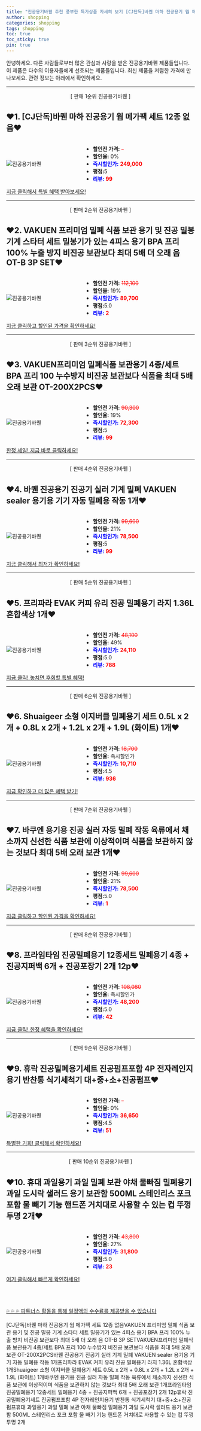 ```yaml
---
title: "진공용기바퀜 추천 풍부한 특가상품 자세히 보기 [CJ단독]바퀜 마하 진공용기 웜 메가팩"
author: shopping
categories: shopping
tags: shopping
toc: true
toc_sticky: true
pin: true
---
```

안녕하세요. 다른 사람들로부터 많은 관심과 사랑을 받은 진공용기바퀜 제품들입니다. 이 제품은 다수의 이용자들에게 선호되는 제품들입니다. 최신 제품을 저렴한 가격에 만나보세요. 관련 정보는 아래에서 확인하세요.

---
<p class="toplist" style="margin: 0 auto; display: block; width: fit-content;">[ 판매 1순위 진공용기바퀜 ]</p>

<h2><strong>❤️1. [CJ단독]바퀜 마하 진공용기 웜 메가팩 세트 12종 없음❤️</strong></h2>

<div style="display: flex; align-items: center;">
    <div style="flex: 0.4;">
        <img src="https://thumbnail8.coupangcdn.com/thumbnails/remote/230x230ex/image/vendor_inventory/6676/bd2644a16630d5f3269498ff11482b74f5c70d2ac16d308a687c8e25a017.jpg" alt="진공용기바퀜" style="max-width: 100%;">
    </div>
    <div style="flex: 0.6; margin-left: 10px;">
        <ul>
            <li><strong>할인전 가격:</strong> <del style="color: red;">-</del></li>
            <li><strong>할인율:</strong> 0%</li>
            <li><span style='color:blue'><strong>즉시할인가:</strong></span> <span style='color:red'><strong>249,000</strong></span></li>
            <li><strong>평점:</strong>5</li>
            <li><span style='color:blue'><strong>리뷰:</strong></span> <span style='color:red'><strong>99</strong></span></li>
        </ul>
    </div>
</div>
<div class="center">
    <a href="https://William4Davisa.github.io?lptag=AF9450613&subid=githubio&pageKey=8230215066&traceid=V0-153&itemId=23685874058&vendorItemId=90711051224" class="myButton">
        지금 클릭해서 특별 혜택 받아보세요!
    </a>
</div>


---
<p class="toplist" style="margin: 0 auto; display: block; width: fit-content;">[ 판매 2순위 진공용기바퀜 ]</p>

<h2><strong>❤️2. VAKUEN 프리미엄 밀폐 식품 보관 용기 및 진공 밀봉 기계 스타터 세트 밀봉기가 있는 4피스 용기 BPA 프리 100% 누출 방지 비진공 보관보다 최대 5배 더 오래 음 OT-B 3P SET❤️</strong></h2>

<div style="display: flex; align-items: center;">
    <div style="flex: 0.4;">
        <img src="https://thumbnail10.coupangcdn.com/thumbnails/remote/230x230ex/image/vendor_inventory/e778/0e39e2a13b00893bb69863cf7d7175419a3346e8b0bbcdd73f8f0b65f6ad.jpg" alt="진공용기바퀜" style="max-width: 100%;">
    </div>
    <div style="flex: 0.6; margin-left: 10px;">
        <ul>
            <li><strong>할인전 가격:</strong> <del style="color: red;">112,100</del></li>
            <li><strong>할인율:</strong> 19%</li>
            <li><span style='color:blue'><strong>즉시할인가:</strong></span> <span style='color:red'><strong>89,700</strong></span></li>
            <li><strong>평점:</strong>5.0</li>
            <li><span style='color:blue'><strong>리뷰:</strong></span> <span style='color:red'><strong>2</strong></span></li>
        </ul>
    </div>
</div>
<div class="center">
    <a href="https://William4Davisa.github.io?lptag=AF9450613&subid=githubio&pageKey=7543339676&traceid=V0-153&itemId=19835397229&vendorItemId=90757718681" class="myButton">
        지금 클릭하고 할인된 가격을 확인하세요!
    </a>
</div>


---
<p class="toplist" style="margin: 0 auto; display: block; width: fit-content;">[ 판매 3순위 진공용기바퀜 ]</p>

<h2><strong>❤️3. VAKUEN프리미엄 밀폐식품 보관용기 4종/세트 BPA 프리 100 누수방지 비진공 보관보다 식품을 최대 5배 오래 보관 OT-200X2PCS❤️</strong></h2>

<div style="display: flex; align-items: center;">
    <div style="flex: 0.4;">
        <img src="https://thumbnail7.coupangcdn.com/thumbnails/remote/230x230ex/image/vendor_inventory/2644/13ceede7727bbcb49977ad862cbeac7bfd7040913d987efe2e470371ef55.jpg" alt="진공용기바퀜" style="max-width: 100%;">
    </div>
    <div style="flex: 0.6; margin-left: 10px;">
        <ul>
            <li><strong>할인전 가격:</strong> <del style="color: red;">90,300</del></li>
            <li><strong>할인율:</strong> 19%</li>
            <li><span style='color:blue'><strong>즉시할인가:</strong></span> <span style='color:red'><strong>72,300</strong></span></li>
            <li><strong>평점:</strong>5</li>
            <li><span style='color:blue'><strong>리뷰:</strong></span> <span style='color:red'><strong>99</strong></span></li>
        </ul>
    </div>
</div>
<div class="center">
    <a href="https://William4Davisa.github.io?lptag=AF9450613&subid=githubio&pageKey=8229423344&traceid=V0-153&itemId=23679596689&vendorItemId=90704799984" class="myButton">
        한정 세일! 지금 바로 클릭하세요!
    </a>
</div>


---
<p class="toplist" style="margin: 0 auto; display: block; width: fit-content;">[ 판매 4순위 진공용기바퀜 ]</p>

<h2><strong>❤️4. 바퀜 진공용기 진공기 실러 기계 밀폐 VAKUEN sealer 용기용 기기 자동 밀폐용 작동 1개❤️</strong></h2>

<div style="display: flex; align-items: center;">
    <div style="flex: 0.4;">
        <img src="https://thumbnail7.coupangcdn.com/thumbnails/remote/230x230ex/image/vendor_inventory/f940/3fb1c150aa211f99834433d57d3628305e433e96990ac56050e9963c0643.jpg" alt="진공용기바퀜" style="max-width: 100%;">
    </div>
    <div style="flex: 0.6; margin-left: 10px;">
        <ul>
            <li><strong>할인전 가격:</strong> <del style="color: red;">99,600</del></li>
            <li><strong>할인율:</strong> 21%</li>
            <li><span style='color:blue'><strong>즉시할인가:</strong></span> <span style='color:red'><strong>78,500</strong></span></li>
            <li><strong>평점:</strong>5</li>
            <li><span style='color:blue'><strong>리뷰:</strong></span> <span style='color:red'><strong>99</strong></span></li>
        </ul>
    </div>
</div>
<div class="center">
    <a href="https://William4Davisa.github.io?lptag=AF9450613&subid=githubio&pageKey=8092458443&traceid=V0-153&itemId=22862123689&vendorItemId=90225711782" class="myButton">
        지금 클릭해서 최저가 확인하세요!
    </a>
</div>


---
<p class="toplist" style="margin: 0 auto; display: block; width: fit-content;">[ 판매 5순위 진공용기바퀜 ]</p>

<h2><strong>❤️5. 프리파라 EVAK 커피 유리 진공 밀폐용기 라지 1.36L 혼합색상 1개❤️</strong></h2>

<div style="display: flex; align-items: center;">
    <div style="flex: 0.4;">
        <img src="https://thumbnail10.coupangcdn.com/thumbnails/remote/230x230ex/image/retail/images/2021/05/31/17/3/d79efafa-c618-4595-a710-cd9c9d86cd5e.jpg" alt="진공용기바퀜" style="max-width: 100%;">
    </div>
    <div style="flex: 0.6; margin-left: 10px;">
        <ul>
            <li><strong>할인전 가격:</strong> <del style="color: red;">48,100</del></li>
            <li><strong>할인율:</strong> 49%</li>
            <li><span style='color:blue'><strong>즉시할인가:</strong></span> <span style='color:red'><strong>24,110</strong></span></li>
            <li><strong>평점:</strong>5.0</li>
            <li><span style='color:blue'><strong>리뷰:</strong></span> <span style='color:red'><strong>788</strong></span></li>
        </ul>
    </div>
</div>
<div class="center">
    <a href="https://William4Davisa.github.io?lptag=AF9450613&subid=githubio&pageKey=5607932514&traceid=V0-153&itemId=9054022197&vendorItemId=76312634210" class="myButton">
        지금 클릭! 놓치면 후회할 특별 혜택!
    </a>
</div>


---
<p class="toplist" style="margin: 0 auto; display: block; width: fit-content;">[ 판매 6순위 진공용기바퀜 ]</p>

<h2><strong>❤️6. Shuaigeer 소형 이지버클 밀폐용기 세트 0.5L x 2개 + 0.8L x 2개 + 1.2L x 2개 + 1.9L (화이트) 1개❤️</strong></h2>

<div style="display: flex; align-items: center;">
    <div style="flex: 0.4;">
        <img src="https://thumbnail10.coupangcdn.com/thumbnails/remote/230x230ex/image/vendor_inventory/43bd/e7d1c9870039466d888f78c01b8870d8b172128f20926261b182c770846c.jpg" alt="진공용기바퀜" style="max-width: 100%;">
    </div>
    <div style="flex: 0.6; margin-left: 10px;">
        <ul>
            <li><strong>할인전 가격:</strong> <del style="color: red;">18,700</del></li>
            <li><strong>할인율:</strong> 즉시할인가</li>
            <li><span style='color:blue'><strong>즉시할인가:</strong></span> <span style='color:red'><strong>10,710</strong></span></li>
            <li><strong>평점:</strong>4.5</li>
            <li><span style='color:blue'><strong>리뷰:</strong></span> <span style='color:red'><strong>936</strong></span></li>
        </ul>
    </div>
</div>
<div class="center">
    <a href="https://William4Davisa.github.io?lptag=AF9450613&subid=githubio&pageKey=6078205479&traceid=V0-153&itemId=11253750831&vendorItemId=78530801431" class="myButton">
        지금 확인하고 더 많은 혜택 받기!
    </a>
</div>


---
<p class="toplist" style="margin: 0 auto; display: block; width: fit-content;">[ 판매 7순위 진공용기바퀜 ]</p>

<h2><strong>❤️7. 바쿠엔 용기용 진공 실러 자동 밀폐 작동 육류에서 채소까지 신선한 식품 보관에 이상적이며 식품을 보관하지 않는 것보다 최대 5배 오래 보관 1개❤️</strong></h2>

<div style="display: flex; align-items: center;">
    <div style="flex: 0.4;">
        <img src="https://thumbnail7.coupangcdn.com/thumbnails/remote/230x230ex/image/vendor_inventory/f940/3fb1c150aa211f99834433d57d3628305e433e96990ac56050e9963c0643.jpg" alt="진공용기바퀜" style="max-width: 100%;">
    </div>
    <div style="flex: 0.6; margin-left: 10px;">
        <ul>
            <li><strong>할인전 가격:</strong> <del style="color: red;">99,600</del></li>
            <li><strong>할인율:</strong> 21%</li>
            <li><span style='color:blue'><strong>즉시할인가:</strong></span> <span style='color:red'><strong>78,500</strong></span></li>
            <li><strong>평점:</strong>5.0</li>
            <li><span style='color:blue'><strong>리뷰:</strong></span> <span style='color:red'><strong>1</strong></span></li>
        </ul>
    </div>
</div>
<div class="center">
    <a href="https://William4Davisa.github.io?lptag=AF9450613&subid=githubio&pageKey=8066428222&traceid=V0-153&itemId=22686018747&vendorItemId=90219202801" class="myButton">
        지금 클릭하고 할인된 가격을 확인하세요!
    </a>
</div>


---
<p class="toplist" style="margin: 0 auto; display: block; width: fit-content;">[ 판매 8순위 진공용기바퀜 ]</p>

<h2><strong>❤️8. 프라임타임 진공밀폐용기 12종세트 밀폐용기 4종 + 진공지퍼백 6개 + 진공포장기 2개 12p❤️</strong></h2>

<div style="display: flex; align-items: center;">
    <div style="flex: 0.4;">
        <img src="https://thumbnail6.coupangcdn.com/thumbnails/remote/230x230ex/image/vendor_inventory/2def/a8cacfea70e06f9deea06c040a6e6a4fe07c02bfbf81134e5c6f0a93cc5b.jpg" alt="진공용기바퀜" style="max-width: 100%;">
    </div>
    <div style="flex: 0.6; margin-left: 10px;">
        <ul>
            <li><strong>할인전 가격:</strong> <del style="color: red;">108,080</del></li>
            <li><strong>할인율:</strong> 즉시할인가</li>
            <li><span style='color:blue'><strong>즉시할인가:</strong></span> <span style='color:red'><strong>48,200</strong></span></li>
            <li><strong>평점:</strong>5.0</li>
            <li><span style='color:blue'><strong>리뷰:</strong></span> <span style='color:red'><strong>42</strong></span></li>
        </ul>
    </div>
</div>
<div class="center">
    <a href="https://William4Davisa.github.io?lptag=AF9450613&subid=githubio&pageKey=8180829962&traceid=V0-153&itemId=23409049323&vendorItemId=90436740011" class="myButton">
        지금 클릭! 한정 혜택을 확인하세요!
    </a>
</div>


---
<p class="toplist" style="margin: 0 auto; display: block; width: fit-content;">[ 판매 9순위 진공용기바퀜 ]</p>

<h2><strong>❤️9. 휴락 진공밀폐용기세트 진공펌프포함 4P 전자레인지용기 반찬통 식기세척기 대+중+소+진공펌프❤️</strong></h2>

<div style="display: flex; align-items: center;">
    <div style="flex: 0.4;">
        <img src="https://thumbnail7.coupangcdn.com/thumbnails/remote/230x230ex/image/vendor_inventory/08a4/6e4d8d58bbff2b5d7255ce237d975c2616a9b2e3ef1db975d750efd1695a.png" alt="진공용기바퀜" style="max-width: 100%;">
    </div>
    <div style="flex: 0.6; margin-left: 10px;">
        <ul>
            <li><strong>할인전 가격:</strong> <del style="color: red;">-</del></li>
            <li><strong>할인율:</strong> 0%</li>
            <li><span style='color:blue'><strong>즉시할인가:</strong></span> <span style='color:red'><strong>36,650</strong></span></li>
            <li><strong>평점:</strong>4.5</li>
            <li><span style='color:blue'><strong>리뷰:</strong></span> <span style='color:red'><strong>51</strong></span></li>
        </ul>
    </div>
</div>
<div class="center">
    <a href="https://William4Davisa.github.io?lptag=AF9450613&subid=githubio&pageKey=7306449280&traceid=V0-153&itemId=18708110178&vendorItemId=85841370386" class="myButton">
        특별한 기회! 클릭해서 확인하세요!
    </a>
</div>


---
<p class="toplist" style="margin: 0 auto; display: block; width: fit-content;">[ 판매 10순위 진공용기바퀜 ]</p>

<h2><strong>❤️10. 휴대 과일용기 과일 밀폐 보관 야채 물빠짐 밀폐용기 과일 도시락 샐러드 용기 보관함 500ML 스테인리스 포크 포함 물 빼기 기능 핸드폰 거치대로 사용할 수 있는 컵 뚜껑 투명 2개❤️</strong></h2>

<div style="display: flex; align-items: center;">
    <div style="flex: 0.4;">
        <img src="https://thumbnail8.coupangcdn.com/thumbnails/remote/230x230ex/image/vendor_inventory/b552/1068662fe27e49a547de5abf88340578f93a24de824c3d9ce7fdce6c26f0.jpg" alt="진공용기바퀜" style="max-width: 100%;">
    </div>
    <div style="flex: 0.6; margin-left: 10px;">
        <ul>
            <li><strong>할인전 가격:</strong> <del style="color: red;">43,800</del></li>
            <li><strong>할인율:</strong> 27%</li>
            <li><span style='color:blue'><strong>즉시할인가:</strong></span> <span style='color:red'><strong>31,800</strong></span></li>
            <li><strong>평점:</strong>5.0</li>
            <li><span style='color:blue'><strong>리뷰:</strong></span> <span style='color:red'><strong>23</strong></span></li>
        </ul>
    </div>
</div>
<div class="center">
    <a href="https://William4Davisa.github.io?lptag=AF9450613&subid=githubio&pageKey=7914540059&traceid=V0-153&itemId=23015238694&vendorItemId=90049055530" class="myButton">
        여기 클릭해서 빠르게 확인하세요!
    </a>
</div>

<br><br><br>[💦 💦 💦 파트너스 활동을 통해 일정액의 수수료를 제공받을 수 있습니다](https://link.coupang.com/a/bcpT2c)<br><br>[CJ단독]바퀜 마하 진공용기 웜 메가팩 세트 12종 없음VAKUEN 프리미엄 밀폐 식품 보관 용기 및 진공 밀봉 기계 스타터 세트 밀봉기가 있는 4피스 용기 BPA 프리 100% 누출 방지 비진공 보관보다 최대 5배 더 오래 음 OT-B 3P SETVAKUEN프리미엄 밀폐식품 보관용기 4종/세트 BPA 프리 100 누수방지 비진공 보관보다 식품을 최대 5배 오래 보관 OT-200X2PCS바퀜 진공용기 진공기 실러 기계 밀폐 VAKUEN sealer 용기용 기기 자동 밀폐용 작동 1개프리파라 EVAK 커피 유리 진공 밀폐용기 라지 1.36L 혼합색상 1개Shuaigeer 소형 이지버클 밀폐용기 세트 0.5L x 2개 + 0.8L x 2개 + 1.2L x 2개 + 1.9L (화이트) 1개바쿠엔 용기용 진공 실러 자동 밀폐 작동 육류에서 채소까지 신선한 식품 보관에 이상적이며 식품을 보관하지 않는 것보다 최대 5배 오래 보관 1개프라임타임 진공밀폐용기 12종세트 밀폐용기 4종 + 진공지퍼백 6개 + 진공포장기 2개 12p휴락 진공밀폐용기세트 진공펌프포함 4P 전자레인지용기 반찬통 식기세척기 대+중+소+진공펌프휴대 과일용기 과일 밀폐 보관 야채 물빠짐 밀폐용기 과일 도시락 샐러드 용기 보관함 500ML 스테인리스 포크 포함 물 빼기 기능 핸드폰 거치대로 사용할 수 있는 컵 뚜껑 투명 2개